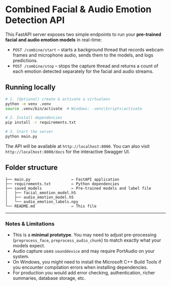 # Combined Facial & Audio Emotion Detection API

This FastAPI server exposes two simple endpoints to run your **pre-trained facial and audio emotion models** in real-time:

* `POST /combine/start` – starts a background thread that records webcam frames and microphone audio, sends them to the models, and logs predictions.
* `POST /combine/stop`  – stops the capture thread and returns a count of each emotion detected separately for the facial and audio streams.

## Running locally

```bash
# 1. (Optional) create & activate a virtualenv
python -m venv .venv
source .venv/bin/activate  # Windows: .venv\Scripts\activate

# 2. Install dependencies
pip install -r requirements.txt

# 3. Start the server
python main.py
```

The API will be available at `http://localhost:8000`. You can also visit `http://localhost:8000/docs` for the interactive Swagger UI.

## Folder structure
```
├── main.py                  ← FastAPI application
├── requirements.txt         ← Python dependencies
├── saved_models             ← Pre-trained models and label file
│   ├── facial_emotion_model.h5
│   ├── audio_emotion_model.h5
│   └── audio_emotion_labels.npy
└── README.md                ← This file
```

---
### Notes & Limitations

* This is a **minimal prototype**. You may need to adjust pre-processing (`preprocess_face`, `preprocess_audio_chunk`) to match exactly what your models expect.
* Audio capture uses `sounddevice` and may require PortAudio on your system.
* On Windows, you might need to install the Microsoft C++ Build Tools if you encounter compilation errors when installing dependencies.
* For production you would add error checking, authentication, richer summaries, database storage, etc.
